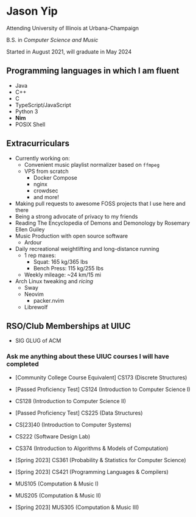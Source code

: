 # Jason Yip

Attending University of Illinois at Urbana-Champaign

B.S. in *Computer Science and Music*

Started in August 2021, will graduate in May 2024

## Programming languages in which I am fluent

- Java
- C++
- C
- TypeScript/JavaScript
- Python 3
- **Nim**
- POSIX Shell

## Extracurriculars

- Currently working on:
    - Convenient music playlist normalizer based on `ffmpeg`
    - VPS from scratch
        - Docker Compose
        - nginx
        - crowdsec
        - and more!
- Making pull requests to awesome FOSS projects that I use here and there
- Being a strong advocate of privacy to my friends
- Reading The Encyclopedia of Demons and Demonology by Rosemary Ellen Guiley
- Music Production with open source software
    - Ardour
- Daily recreational weightlifting and long-distance running
    - 1 rep maxes:
        - Squat: 165 kg/365 lbs
        - Bench Press: 115 kg/255 lbs
    - Weekly mileage: ~24 km/15 mi
- Arch Linux tweaking and *ricing*
    - Sway
    - Neovim
        - packer.nvim
    - Librewolf

## RSO/Club Memberships at UIUC

- SIG GLUG of ACM

### Ask me anything about these UIUC courses I will have completed

- [Community College Course Equivalent] CS173 (Discrete Structures)
- [Passed Proficiency Test] CS124 (Introduction to Computer Science I)
- CS128 (Introduction to Computer Science II)
- [Passed Proficiency Test] CS225 (Data Structures)
- CS[23]40 (Introduction to Computer Systems)
- CS222 (Software Design Lab)
- CS374 (Introduction to Algorithms & Models of Computation)
- [Spring 2023] CS361 (Probability & Statistics for Computer Science)
- [Spring 2023] CS421 (Programming Languages & Compilers)

- MUS105 (Computation & Music I)
- MUS205 (Computation & Music II)
- [Spring 2023] MUS305 (Computation & Music III)
